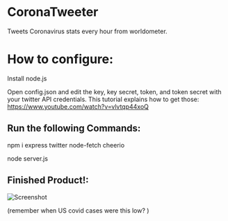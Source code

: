 # CoronaTweeter
Tweets Coronavirus stats every hour from worldometer.


# How to configure:

Install node.js 

Open config.json and edit the key, key secret, token, and token secret with your twitter API credentials. This tutorial explains how to get those:
https://www.youtube.com/watch?v=vlvtqp44xoQ


## Run the following Commands:

npm i express twitter node-fetch cheerio

node server.js


## Finished Product!:
![Screenshot](https://media.discordapp.net/attachments/728300471927963740/745348481274740806/unknown.png?width=408&height=105)

(remember when US covid cases were this low? )
